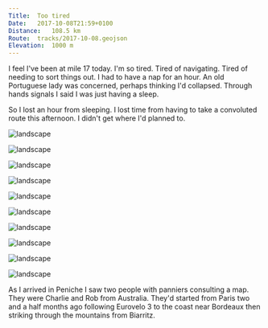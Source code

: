 ```yaml
---
Title:	Too tired
Date:	2017-10-08T21:59+0100
Distance:	108.5 km
Route:	tracks/2017-10-08.geojson
Elevation:	1000 m
---
```


I feel I've been at mile 17 today. I'm so tired. Tired of navigating. Tired of needing to sort things out. I had to have a nap for an hour. An old Portuguese lady was concerned, perhaps thinking I'd collapsed. Through hands signals I said I was just having a sleep.

So I lost an hour from sleeping. I lost time from having to take a convoluted route this afternoon. I didn't get where I'd planned to.

![landscape](http://pbs.twimg.com/media/DLotfH4XcAIGbqv.jpg "Good bike lane this morning.")

![landscape](http://pbs.twimg.com/media/DLotqAVWkAEW5bR.jpg "More bike lane. It goes on to the horizon.")

![landscape](http://pbs.twimg.com/media/DLotxFuW0AAIbQJ.jpg "Ocean spray")

![landscape](http://pbs.twimg.com/media/DLot4sVXcAAG227.jpg "Sapping")

![landscape](http://pbs.twimg.com/media/DLouJ1JXkAE9_fX.jpg "Nazar&eacute;")

![landscape](http://pbs.twimg.com/media/DLouaO6W0AEuNgx.jpg "Ruins and a red carpet")

![landscape](http://pbs.twimg.com/media/DLouqxRWAAIUGEm.jpg "&Oacute;bidos")

![landscape](http://pbs.twimg.com/media/DLou2eQXUAA6d-L.jpg "&Oacute;bidos")

![landscape](http://pbs.twimg.com/media/DLovSofXUAA8q-6.jpg "Heading towards Peniche")

![landscape](http://pbs.twimg.com/media/DLovbAqW0AAvU4Q.jpg "Charlie and Rob from Australia")

As I arrived in Peniche I saw two people with panniers consulting a map. They were Charlie and Rob from Australia. They'd started from Paris two and a half months ago following Eurovelo 3 to the coast near Bordeaux then striking through the mountains from Biarritz.

